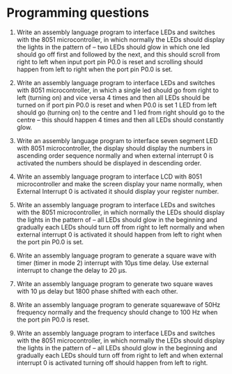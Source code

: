 # Programming questions 

1.	Write an assembly language program to interface LEDs and switches with the 8051 microcontroller, in which normally the LEDs should display the lights in the pattern of – two LEDs should glow in which one led should go off first and followed by the next, and this should scroll from right to left when input port pin P0.0 is reset and scrolling should happen from left to right when the port pin P0.0 is set.

2.	Write an assembly language program to interface LEDs and switches with 8051 microcontroller, in which a single led should go from right to left (turning on) and vice versa 4 times and then all LEDs should be turned on if port pin P0.0 is reset and when P0.0 is set 1 LED from left should go (turning on) to the centre and 1 led from right should go to the centre – this should happen 4 times and then all LEDs should constantly glow. 

3.	Write an assembly language program to interface seven segment LED with 8051 microcontroller, the display should display the numbers in ascending order sequence normally and when external interrupt 0 is activated the numbers should be displayed in descending order.

4.	Write an assembly language program to interface LCD with 8051 microcontroller and make the screen display your name normally, when External Interrupt 0 is activated it should display your register number.

5.	Write an assembly language program to interface LEDs and switches with the 8051 microcontroller, in which normally the LEDs should display the lights in the pattern of – all LEDs should glow in the beginning and gradually each LEDs should turn off from right to left normally and when external interrupt 0 is activated it should happen from left to right when the port pin P0.0 is set.

6.	Write an assembly language program to generate a square wave with timer (timer in mode 2) interrupt with 10μs time delay. Use external interrupt to change the delay to 20 μs.

7.	Write an assembly language program to generate two square waves with 10 μs delay but 1800 phase shifted with each other.

8.	Write an assembly language program to generate squarewave of 50Hz frequency normally and the frequency should change to 100 Hz when the port pin P0.0 is reset.

9.	Write an assembly language program to interface LEDs and switches with the 8051 microcontroller, in which normally the LEDs should display the lights in the pattern of – all LEDs should glow in the beginning and gradually each LEDs should turn off from right to left and when external interrupt 0 is activated turning off should happen from left to right.
